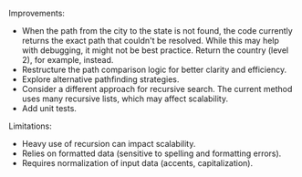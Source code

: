Improvements:
- When the path from the city to the state is not found, the code currently returns the exact path that couldn't be resolved. While this may help with debugging, it might not be best  practice. Return the country (level 2), for example, instead.
- Restructure the path comparison logic for better clarity and efficiency.
- Explore alternative pathfinding strategies.
- Consider a different approach for recursive search. The current method uses many recursive lists, which may affect scalability.
- Add unit tests.

Limitations:
- Heavy use of recursion can impact scalability.
- Relies on formatted data (sensitive to spelling and formatting errors).
- Requires normalization of input data (accents, capitalization).